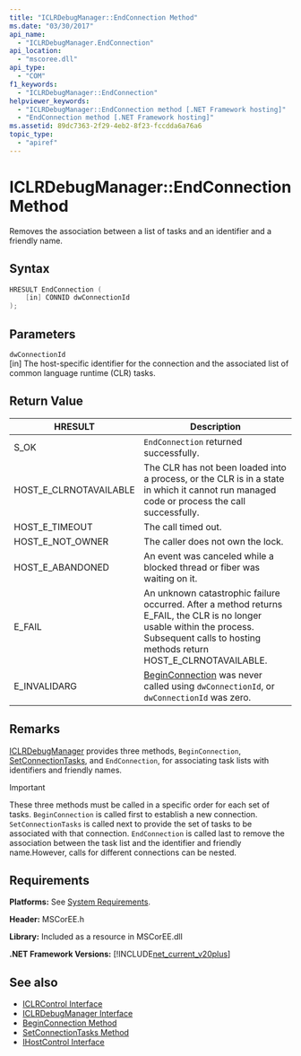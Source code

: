 ```yaml
---
title: "ICLRDebugManager::EndConnection Method"
ms.date: "03/30/2017"
api_name: 
  - "ICLRDebugManager.EndConnection"
api_location: 
  - "mscoree.dll"
api_type: 
  - "COM"
f1_keywords: 
  - "ICLRDebugManager::EndConnection"
helpviewer_keywords: 
  - "ICLRDebugManager::EndConnection method [.NET Framework hosting]"
  - "EndConnection method [.NET Framework hosting]"
ms.assetid: 89dc7363-2f29-4eb2-8f23-fccdda6a76a6
topic_type: 
  - "apiref"
---
```

# ICLRDebugManager::EndConnection Method
Removes the association between a list of tasks and an identifier and a friendly name.  
  
## Syntax  
  
```cpp  
HRESULT EndConnection (  
    [in] CONNID dwConnectionId  
);  
```  
  
## Parameters  
 `dwConnectionId`  
 [in] The host-specific identifier for the connection and the associated list of common language runtime (CLR) tasks.  
  
## Return Value  
  
|HRESULT|Description|  
|-------------|-----------------|  
|S_OK|`EndConnection` returned successfully.|  
|HOST_E_CLRNOTAVAILABLE|The CLR has not been loaded into a process, or the CLR is in a state in which it cannot run managed code or process the call successfully.|  
|HOST_E_TIMEOUT|The call timed out.|  
|HOST_E_NOT_OWNER|The caller does not own the lock.|  
|HOST_E_ABANDONED|An event was canceled while a blocked thread or fiber was waiting on it.|  
|E_FAIL|An unknown catastrophic failure occurred. After a method returns E_FAIL, the CLR is no longer usable within the process. Subsequent calls to hosting methods return HOST_E_CLRNOTAVAILABLE.|  
|E_INVALIDARG|[BeginConnection](iclrdebugmanager-beginconnection-method.md) was never called using `dwConnectionId`, or `dwConnectionId` was zero.|  
  
## Remarks  
 [ICLRDebugManager](iclrdebugmanager-interface.md) provides three methods, `BeginConnection`, [SetConnectionTasks](iclrdebugmanager-setconnectiontasks-method.md), and `EndConnection`, for associating task lists with identifiers and friendly names.  
  
> [!IMPORTANT]
> These three methods must be called in a specific order for each set of tasks. `BeginConnection` is called first to establish a new connection. `SetConnectionTasks` is called next to provide the set of tasks to be associated with that connection. `EndConnection` is called last to remove the association between the task list and the identifier and friendly name.However, calls for different connections can be nested.  
  
## Requirements  
 **Platforms:** See [System Requirements](../../get-started/system-requirements.md).  
  
 **Header:** MSCorEE.h  
  
 **Library:** Included as a resource in MSCorEE.dll  
  
 **.NET Framework Versions:** [!INCLUDE[net_current_v20plus](../../../../includes/net-current-v20plus-md.md)]  
  
## See also

- [ICLRControl Interface](iclrcontrol-interface.md)
- [ICLRDebugManager Interface](iclrdebugmanager-interface.md)
- [BeginConnection Method](iclrdebugmanager-beginconnection-method.md)
- [SetConnectionTasks Method](iclrdebugmanager-setconnectiontasks-method.md)
- [IHostControl Interface](ihostcontrol-interface.md)
